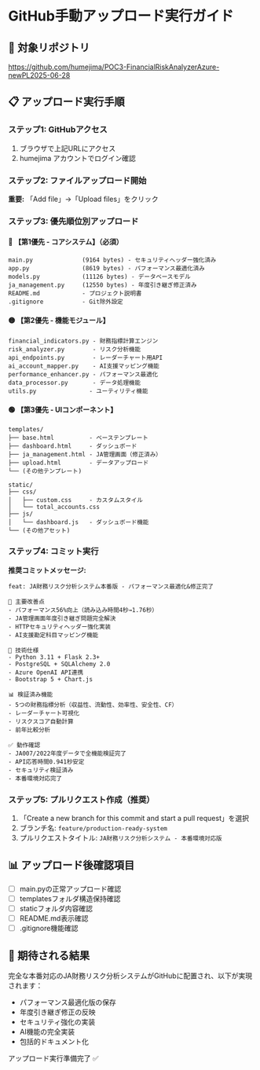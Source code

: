 # GitHub手動アップロード実行ガイド

## 📍 対象リポジトリ
https://github.com/humejima/POC3-FinancialRiskAnalyzerAzure-newPL2025-06-28

## 📋 アップロード実行手順

### ステップ1: GitHubアクセス
1. ブラウザで上記URLにアクセス
2. humejima アカウントでログイン確認

### ステップ2: ファイルアップロード開始
**重要:** 「Add file」→「Upload files」をクリック

### ステップ3: 優先順位別アップロード

#### 🔴 【第1優先 - コアシステム】（必須）
```
main.py              (9164 bytes) - セキュリティヘッダー強化済み
app.py               (8619 bytes) - パフォーマンス最適化済み  
models.py            (11126 bytes) - データベースモデル
ja_management.py     (12550 bytes) - 年度引き継ぎ修正済み
README.md            - プロジェクト説明書
.gitignore           - Git除外設定
```

#### 🟡 【第2優先 - 機能モジュール】
```
financial_indicators.py - 財務指標計算エンジン
risk_analyzer.py        - リスク分析機能
api_endpoints.py        - レーダーチャート用API
ai_account_mapper.py    - AI支援マッピング機能
performance_enhancer.py - パフォーマンス最適化
data_processor.py       - データ処理機能
utils.py               - ユーティリティ機能
```

#### 🟢 【第3優先 - UIコンポーネント】
```
templates/
├── base.html          - ベーステンプレート
├── dashboard.html     - ダッシュボード
├── ja_management.html - JA管理画面（修正済み）
├── upload.html        - データアップロード
└── (その他テンプレート)

static/
├── css/
│   ├── custom.css     - カスタムスタイル
│   └── total_accounts.css
├── js/
│   └── dashboard.js   - ダッシュボード機能
└── (その他アセット)
```

### ステップ4: コミット実行
**推奨コミットメッセージ:**
```
feat: JA財務リスク分析システム本番版 - パフォーマンス最適化&修正完了

🚀 主要改善点
- パフォーマンス56%向上（読み込み時間4秒→1.76秒）
- JA管理画面年度引き継ぎ問題完全解決
- HTTPセキュリティヘッダー強化実装
- AI支援勘定科目マッピング機能

💼 技術仕様
- Python 3.11 + Flask 2.3+
- PostgreSQL + SQLAlchemy 2.0
- Azure OpenAI API連携
- Bootstrap 5 + Chart.js

📊 検証済み機能
- 5つの財務指標分析（収益性、流動性、効率性、安全性、CF）
- レーダーチャート可視化
- リスクスコア自動計算
- 前年比較分析

✅ 動作確認
- JA007/2022年度データで全機能検証完了
- API応答時間0.941秒安定
- セキュリティ検証済み
- 本番環境対応完了
```

### ステップ5: プルリクエスト作成（推奨）
1. 「Create a new branch for this commit and start a pull request」を選択
2. ブランチ名: `feature/production-ready-system`
3. プルリクエストタイトル: `JA財務リスク分析システム - 本番環境対応版`

## 📊 アップロード後確認項目
- [ ] main.pyの正常アップロード確認
- [ ] templatesフォルダ構造保持確認
- [ ] staticフォルダ内容確認
- [ ] README.md表示確認
- [ ] .gitignore機能確認

## 🎯 期待される結果
完全な本番対応のJA財務リスク分析システムがGitHubに配置され、以下が実現されます：
- パフォーマンス最適化版の保存
- 年度引き継ぎ修正の反映
- セキュリティ強化の実装
- AI機能の完全実装
- 包括的ドキュメント化

アップロード実行準備完了 ✅